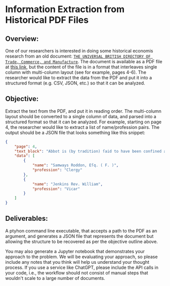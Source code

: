 # Information Extraction from Historical PDF Files

## Overview: 

One of our researchers is interested in doing some historical economis research from an old document: [``THE UNIVERSAL BRITISH DIRECTORY OF Trade, Commerce, and Manufacture``](https://www.google.com/books/edition/The_Universal_British_Directory_of_Trade/UQwHAAAAQAAJ?hl=en). The document is available as a PDF file at [this link](https://books.google.com/books/download/The_Universal_British_Directory_of_Trade.pdf?id=UQwHAAAAQAAJ&output=pdf), but the content of the file is in a format that interleaves single column with multi-column layout (see for example, pages 4-6). The researcher would like to extract the data from the PDF and put it into a structured format (e.g. CSV, JSON, etc.) so that it can be analyzed.

## Objective:

Extract the text from the PDF, and put it in reading order. The multi-column layout should be converted to a single column of data, and parsed into a structured format so that it can be analyzed. For example, starting on page 4, the researcher would like to extract a list of name/profession pairs. The output should be a JSON file that looks something like this snippet:

```json
{
    "page": 4,
    "text_block": "Abbot is (by tradition) ſaid to have been confined and ſtarved ; near this gate, on the left, is another large gate, by which you enter the precincts of the monattery near the farm- houfe is a ftable fuppofed to have been the dormitory. [...]",
    "data": [
        {
            "name": "Samways Roddon, Eſq. ( F. )",
            "profession": "Clergy"
        },
        {
            "name": "Jenkins Rev. William",
            "profession": "Vicar"
        }
    ]
}
```

## Deliverables:

A ptyhon command line executable, that accepts a path to the PDF as an argument, and generates a JSON file that represents the document but allowing the structure to be recovered as per the objective outline above.

You may also generate a Jupyter notebook that demonstrates your approach to the problem. We will be evaluating your approach, so please include any notes that you think will help us understand your thought process. If you use a service like ChatGPT, please include the API calls in your code, i.e., the workflow should not consist of manual steps that wouldn't scale to a large number of documents.